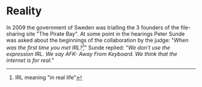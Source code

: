 # Reality

In 2009 the government of Sweden was trialling the 3 founders of the file-sharing site "The Pirate Bay". At some point in the hearings Peter Sunde was asked about the beginnings of the collaboration by the judge: "*When was the first time you met IRL?*[^irl]" Sunde replied: "*We don’t use the expression IRL. We say AFK- Away From Keyboard. We think that the internet is for real.*" 


[^irl]: IRL meaning "in real life"
